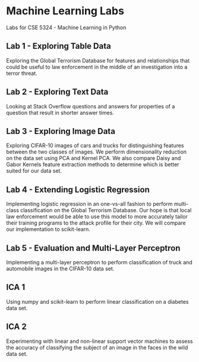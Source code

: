 # Machine Learning Labs
Labs for CSE 5324 - Machine Learning in Python

## Lab 1 - Exploring Table Data
Exploring the Global Terrorism Database for features and relationships that could be useful to law enforcement in the middle of an investigation into a terror threat.

## Lab 2 - Exploring Text Data
Looking at Stack Overflow questions and answers for properties of a question that result in shorter answer times.

## Lab 3 - Exploring Image Data
Exploring CIFAR-10 images of cars and trucks for distinguishing features between the two classes of images. We perform dimensionality reduction on the data set using PCA and Kernel PCA. We also compare Daisy and Gabor Kernels feature extraction methods to determine which is better suited for our data set.

## Lab 4 - Extending Logistic Regression
Implementing logistic regression in an one-vs-all fashion to perform multi-class classification on the Global Terrorism Database. Our hope is that local law enforcement would be able to use this model to more accurately tailor their training programs to the attack profile for their city. We will compare our implementation to scikit-learn.

## Lab 5 - Evaluation and Multi-Layer Perceptron
Implementing a multi-layer perceptron to perform classification of truck and automobile images in the CIFAR-10 data set.

## ICA 1
Using numpy and scikit-learn to perform linear classification on a diabetes data set.

## ICA 2
Experimenting with linear and non-linear support vector machines to assess the accuracy of classifying the subject of an image in the faces in the wild data set.
